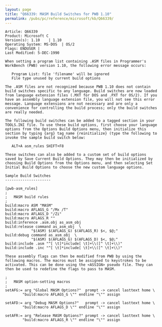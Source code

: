 ```yaml
---
layout: page
title: "Q66339: MASM Build Switches for PWB 1.10"
permalink: /pubs/pc/reference/microsoft/kb/Q66339/
---
```


	Article: Q66339
	Product: Microsoft C
	Version(s): 1.10    | 1.10
	Operating System: MS-DOS  | OS/2
	Flags: ENDUSER |
	Last Modified: 5-DEC-1990
	
	When setting a program list containing .ASM files in Programmer's
	WorkBench (PWB) version 1.10, the following error message occurs:
	
	   Program List: file 'filename' will be ignored
	   File type unused by current build options
	
	The .ASM files are not recognized because PWB 1.10 does not contain
	build switches specific to any language. Build switches are now loaded
	from language extension files (.MXT for DOS and .PXT for OS/2). If you
	have an assembly language extension file, you will not see this error
	message. Language extensions are not necessary and are only a
	convenience for controlling the build process; only the build switches
	are really needed.
	
	The following build switches can be added to a tagged section in your
	TOOLS.INI file. To use these build options, first choose your language
	options from the Options Build Options menu, then initialize this
	section by typing {arg} tag_name {reinitialize} (type the following to
	invoke the sample build switch below:
	
	   ALT+A asm_rules SHIFT+F8
	
	These switches can also be added to a custom set of build options
	saved by Save Current Build Options. They may then be initialized by
	choosing Build Options from the Options menu, and then selecting Set
	Initial Build Options to choose the new custom language options.
	
	Sample Build Switches
	---------------------
	
	[pwb-asm_rules]
	;
	;   MASM build rules
	;
	build:macro ASM "MASM"
	build:macro AFLAGS_G "/Mx /T"
	build:macro AFLAGS_D "/Zi"
	build:macro AFLAGS_R ""
	build:inference .asm.obj as_asm_obj
	build:release command as_asm_obj  \
	            "$(ASM) $(AFLAGS_G) $(AFLAGS_R) $<, $@;"
	build:debug command as_asm_obj  \
	            "$(ASM) $(AFLAGS_G) $(AFLAGS_D) $<, $@;"
	build:include .asm "^[ \t]*include[ \t]+\\([^ \t]+\\)"
	build:include .inc "^[ \t]*include[ \t]+\\([^ \t]+\\)"
	
	These assembly flags can then be modified from PWB by using the
	following macros. The macros must be assigned to keystrokes to be
	activated. This can be done using the <ASSIGN> pseudo file. They can
	then be used to redefine the flags to pass to MASM.
	
	;
	;   MASM option-setting macros
	;
	setAFG:= arg "Global MASM Options?"  prompt -> cancel lasttext home \
	        "build:macro AFLAGS_G \"" endline "\"" assign
	
	setAFD:= arg "Debug MASM Options?"   prompt -> cancel lasttext home \
	        "build:macro AFLAGS_D \"" endline "\"" assign
	
	setAFR:= arg "Release MASM Options?" prompt -> cancel lasttext home \
	        "build:macro AFLAGS_R \"" endline "\"" assign
